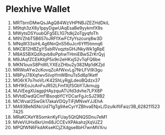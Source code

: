 # Plexhive Wallet

1. MRTbrnDMwQsJAgQ84WzVHPNBJZEZHdDkiL
2. M9tqh3zX8y1ppyDgwUAqEsaBe9yykmfX9s
3. MWytsDSYuubQFg5EL1G7tdkj2oTgyqfoTh
4. M9VZhbT5B657oJRFfXwFCfyYszcurq8w3D
5. MNqW33siHL4g6NnQnS56uJcr6Yff5tmnq6
6. MKCB12HBZgYSsbRVxqztsGHJNkyWk1gRpE
7. M8AS5BXQdXqvb8oPphwTHmiEBwSZrKrQyj
8. M9JAqfZCEkKbjP5x9n2eHKxj52vTqFQ6be
9. MKN1ouxS8PnWLYXEzZHbu2y382Mp1dKZjd
10. MRWoAYw2cKovqZcAfWxvLg7NrLFVi9i3gu
11. M8PyJ78Xqfwv5iivpYmWBnuTs5d6p1Ketf
12. MG6rX7o7noVLrK42ShLyRgjLdeoBQdzx37
13. MH1KEoJcAnFvJR52LFmfXjfSGbY7Jkmujg
14. MJVEegXUagpjHAyzquATUfd3dvhe7LPX8P
15. MVtdDwdQCmf1BsoqbYCYDCarFgJcSJZ9B2
16. MCWvat2SwGk17akaVDQyTiFjMNveYJJEhA
17. MA93BeNSNcUd71gTg9AeCyrYZBhvaENjxL/DzulkifliFaiz/3B_6282115237425
18. MRaKCKeY8SomknKyFUay5QtQNQSDnu7eM1
19. MVeViUHx6krUm68JCCEvXPAkahzjXqVJZ2
20. MPQfWN6FkdAKseKCjZXdgse8bH7wnMVXru
